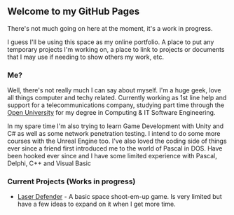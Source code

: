 ## Welcome to my GitHub Pages

There's not much going on here at the moment, it's a work in progress.

I guess I'll be using this space as my online portfolio. A place to put any temporary projects I'm working on, a place to link to projects or documents that I may use if needing to show others my work, etc.

### Me?

Well, there's not really much I can say about myself. 
I'm a huge geek, love all things computer and techy related. Currently working as 1st line help and support for a telecommunications company, studying part time through the [Open University](http://www.open.ac.uk/) for my degree in Computing & IT Software Engineering.

In my spare time I'm also trying to learn Game Development with Unity and C# as well as some network penetration testing. I intend to do some more courses with the Unreal Engine too. I've also loved the coding side of things ever since a
friend first introduced me to the world of Pascal in DOS. Have been hooked ever since and I have some limited experience with Pascal, Delphi, C++ and Visual Basic

### Current Projects (Works in progress)

- [Laser Defender](https://duanemetcalf.github.io/LaserDefender/) - A basic space shoot-em-up game. Is very limited but have a few ideas to expand on it when I get more time.
